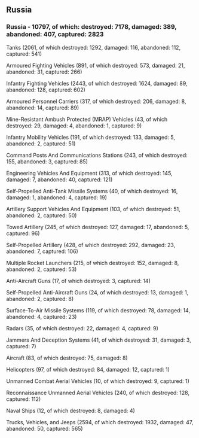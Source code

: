 
 
 ## Russia
 
 ### Russia - 10797, of which: destroyed: 7178, damaged: 389, abandoned: 407, captured: 2823

 

 

 Tanks (2061, of which destroyed: 1292, damaged: 116, abandoned: 112, captured: 541)

 Armoured Fighting Vehicles (891, of which destroyed: 573, damaged: 21, abandoned: 31, captured: 266)

 Infantry Fighting Vehicles (2443, of which destroyed: 1624, damaged: 89, abandoned: 128, captured: 602)

 Armoured Personnel Carriers (317, of which destroyed: 206, damaged: 8, abandoned: 14, captured: 89)

 Mine-Resistant Ambush Protected (MRAP) Vehicles (43, of which destroyed: 29, damaged: 4, abandoned: 1, captured: 9)

 Infantry Mobility Vehicles (191, of which destroyed: 133, damaged: 5, abandoned: 2, captured: 51)

 Command Posts And Communications Stations (243, of which destroyed: 155, abandoned: 3, captured: 85)

 Engineering Vehicles And Equipment (313, of which destroyed: 145, damaged: 7, abandoned: 40, captured: 121)

 Self-Propelled Anti-Tank Missile Systems (40, of which destroyed: 16, damaged: 1, abandoned: 4, captured: 19)

 Artillery Support Vehicles And Equipment (103, of which destroyed: 51, abandoned: 2, captured: 50)

 Towed Artillery (245, of which destroyed: 127, damaged: 17, abandoned: 5, captured: 96)

 Self-Propelled Artillery (428, of which destroyed: 292, damaged: 23, abandoned: 7, captured: 106)

 Multiple Rocket Launchers (215, of which destroyed: 152, damaged: 8, abandoned: 2, captured: 53)

 Anti-Aircraft Guns (17, of which destroyed: 3, captured: 14)

 Self-Propelled Anti-Aircraft Guns (24, of which destroyed: 13, damaged: 1, abandoned: 2, captured: 8)

 Surface-To-Air Missile Systems (119, of which destroyed: 78, damaged: 14, abandoned: 4, captured: 23)

 Radars (35, of which destroyed: 22, damaged: 4, captured: 9)

 Jammers And Deception Systems (41, of which destroyed: 31, damaged: 3, captured: 7)

 Aircraft (83, of which destroyed: 75, damaged: 8)

 Helicopters (97, of which destroyed: 84, damaged: 12, captured: 1)

 Unmanned Combat Aerial Vehicles (10, of which destroyed: 9, captured: 1)

 Reconnaissance Unmanned Aerial Vehicles (240, of which destroyed: 128, captured: 112)

 Naval Ships (12, of which destroyed: 8, damaged: 4)

 Trucks, Vehicles, and Jeeps (2594, of which destroyed: 1932, damaged: 47, abandoned: 50, captured: 565)

